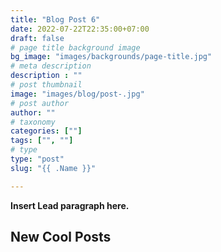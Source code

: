 ```yaml
---
title: "Blog Post 6"
date: 2022-07-22T22:35:00+07:00
draft: false
# page title background image
bg_image: "images/backgrounds/page-title.jpg"
# meta description
description : ""
# post thumbnail
image: "images/blog/post-.jpg"
# post author
author: ""
# taxonomy
categories: [""]
tags: ["", ""]
# type
type: "post"
slug: "{{ .Name }}"

---
```


**Insert Lead paragraph here.**

## New Cool Posts

